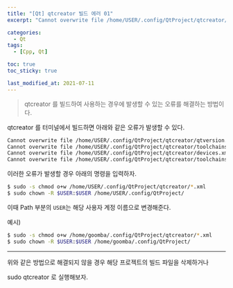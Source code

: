 ```yaml
---
title: "[Qt] qtcreator 빌드 에러 01"
excerpt: "Cannot overwrite file /home/USER/.config/QtProject/qtcreator/qtversion.xml:Permission denied"

categories:
  - Qt
tags:
  - [Cpp, Qt]

toc: true
toc_sticky: true

last_modified_at: 2021-07-11
---
```


> qtcreator 를 빌드하여 사용하는 경우에 발생할 수 있는 오류를 해결하는 방법이다.

qtcreator 를 터미널에서 빌드하면 아래와 같은 오류가 발생할 수 있다.

```bash
Cannot overwrite file /home/USER/.config/QtProject/qtcreator/qtversion.xml:Permission denied
Cannot overwrite file /home/USER/.config/QtProject/qtcreator/toolchains.xml:Permission denied
Cannot overwrite file /home/USER/.config/QtProject/qtcreator/devices.xml:Permission denied
Cannot overwrite file /home/USER/.config/QtProject/qtcreator/toolchains.xml:Permission denied
```

이러한 오류가 발생할 경우 아래의 명령을 입력하자.

```bash
$ sudo -s chmod o+w /home/USER/.config/QtProject/qtcreator/*.xml
$ sudo chown -R $USER:$USER /home/USER/.config/QtProject/
```

이때 Path 부분의 `USER`는 해당 사용자 계정 이름으로 변경해준다.

예시)

```bash
$ sudo -s chmod o+w /home/goomba/.config/QtProject/qtcreator/*.xml
$ sudo chown -R $USER:$USER /home/goomba/.config/QtProject/
```

___


위와 같은 방법으로 해결되지 않을 경우 해당 프로젝트의 빌드 파일을 삭제하거나

sudo qtcreator 로 실행해보자.